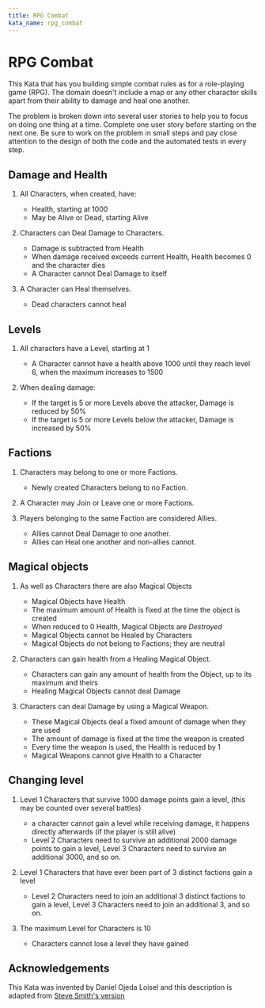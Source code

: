 ```yaml
---
title: RPG Combat
kata_name: rpg_combat
---
```


# RPG Combat

This Kata that has you building simple combat rules as for a role-playing game (RPG). The domain doesn't include a map or any other character skills apart from their ability to damage and heal one another.

The problem is broken down into several user stories to help you to focus on doing one thing at a time. Complete one user story before starting on the next one. Be sure to work on the problem in small steps and pay close attention to the design of both the code and the automated tests in every step.

## Damage and Health

1. All Characters, when created, have:
    - Health, starting at 1000
    - May be Alive or Dead, starting Alive

1. Characters can Deal Damage to Characters.
    - Damage is subtracted from Health
    - When damage received exceeds current Health, Health becomes 0 and the character dies
    - A Character cannot Deal Damage to itself

1. A Character can Heal themselves.
    - Dead characters cannot heal

## Levels

1. All characters have a Level, starting at 1
   - A Character cannot have a health above 1000 until they reach level 6, when the maximum increases to 1500

1. When dealing damage:
    - If the target is 5 or more Levels above the attacker, Damage is reduced by 50%
    - If the target is 5 or more Levels below the attacker, Damage is increased by 50%

## Factions

1. Characters may belong to one or more Factions.
    - Newly created Characters belong to no Faction.

1. A Character may Join or Leave one or more Factions.

1. Players belonging to the same Faction are considered Allies.
    - Allies cannot Deal Damage to one another.
    - Allies can Heal one another and non-allies cannot.

## Magical objects

1. As well as Characters there are also Magical Objects
   - Magical Objects have Health
   - The maximum amount of Health is fixed at the time the object is created
   - When reduced to 0 Health, Magical Objects are *Destroyed*
   - Magical Objects cannot be Healed by Characters
   - Magical Objects do not belong to Factions; they are neutral
    
1. Characters can gain health from a Healing Magical Object.
    - Characters can gain any amount of health from the Object, up to its maximum and theirs
    - Healing Magical Objects cannot deal Damage
    
1. Characters can deal Damage by using a Magical Weapon.
    - These Magical Objects deal a fixed amount of damage when they are used
    - The amount of damage is fixed at the time the weapon is created
    - Every time the weapon is used, the Health is reduced by 1
    - Magical Weapons cannot give Health to a Character

## Changing level

1. Level 1 Characters that survive 1000 damage points gain a level, (this may be counted over several battles)
   - a character cannot gain a level while receiving damage, it happens directly afterwards (if the player is still alive)
   - Level 2 Characters need to survive an additional 2000 damage points to gain a level, Level 3 Characters need to survive an additional 3000, and so on.
   
1. Level 1 Characters that have ever been part of 3 distinct factions gain a level
   - Level 2 Characters need to join an additional 3 distinct factions to gain a level, Level 3 Characters need to join an additional 3, and so on.

1. The maximum Level for Characters is 10
   - Characters cannot lose a level they have gained


## Acknowledgements

This Kata was invented by Daniel Ojeda Loisel and this description is adapted from [Steve Smith's version](https://github.com/ardalis/kata-catalog/blob/main/katas/RPG%20Combat.md)